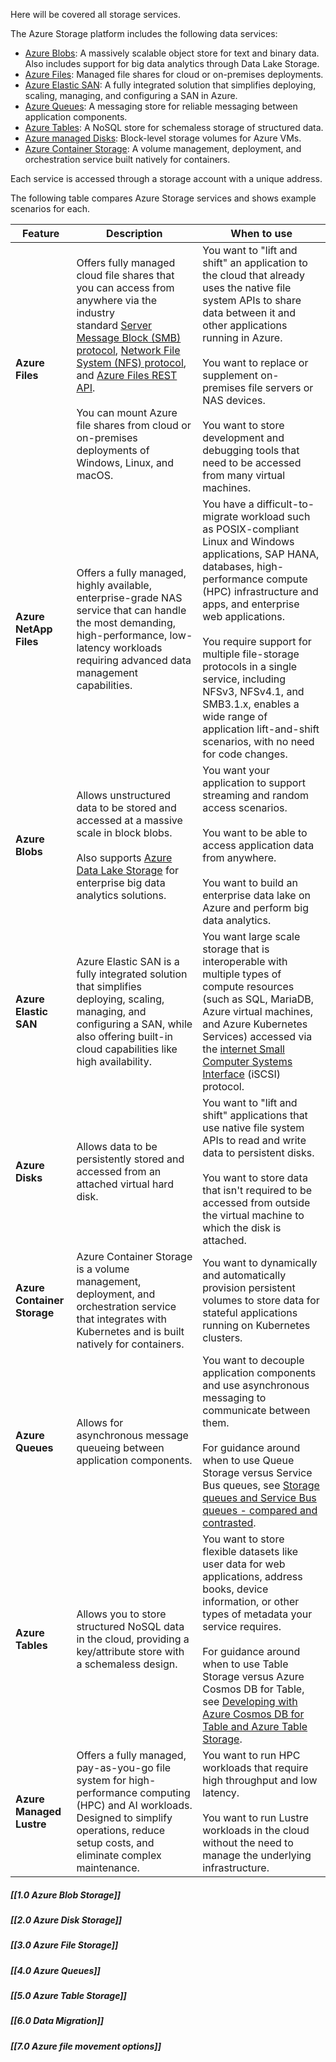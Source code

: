 
Here will be covered all storage services.

The Azure Storage platform includes the following data services:

- [Azure Blobs](https://learn.microsoft.com/en-us/azure/storage/blobs/storage-blobs-introduction): A massively scalable object store for text and binary data. Also includes support for big data analytics through Data Lake Storage.
- [Azure Files](https://learn.microsoft.com/en-us/azure/storage/files/storage-files-introduction): Managed file shares for cloud or on-premises deployments.
- [Azure Elastic SAN](https://learn.microsoft.com/en-us/azure/storage/elastic-san/elastic-san-introduction): A fully integrated solution that simplifies deploying, scaling, managing, and configuring a SAN in Azure.
- [Azure Queues](https://learn.microsoft.com/en-us/azure/storage/queues/storage-queues-introduction): A messaging store for reliable messaging between application components.
- [Azure Tables](https://learn.microsoft.com/en-us/azure/storage/tables/table-storage-overview): A NoSQL store for schemaless storage of structured data.
- [Azure managed Disks](https://learn.microsoft.com/en-us/azure/virtual-machines/managed-disks-overview): Block-level storage volumes for Azure VMs.
- [Azure Container Storage](https://learn.microsoft.com/en-us/azure/storage/container-storage/container-storage-introduction): A volume management, deployment, and orchestration service built natively for containers.

Each service is accessed through a storage account with a unique address.

The following table compares Azure Storage services and shows example scenarios for each.

| Feature                     | Description                                                                                                                                                                                                                                                                                                                                                                                                                                                                                                                                                               | When to use                                                                                                                                                                                                                                                                                                                                                                                                                                 |
| --------------------------- | ------------------------------------------------------------------------------------------------------------------------------------------------------------------------------------------------------------------------------------------------------------------------------------------------------------------------------------------------------------------------------------------------------------------------------------------------------------------------------------------------------------------------------------------------------------------------- | ------------------------------------------------------------------------------------------------------------------------------------------------------------------------------------------------------------------------------------------------------------------------------------------------------------------------------------------------------------------------------------------------------------------------------------------- |
| **Azure Files**             | Offers fully managed cloud file shares that you can access from anywhere via the industry standard [Server Message Block (SMB) protocol](https://learn.microsoft.com/en-us/windows/win32/fileio/microsoft-smb-protocol-and-cifs-protocol-overview), [Network File System (NFS) protocol](https://en.wikipedia.org/wiki/Network_File_System), and [Azure Files REST API](https://learn.microsoft.com/en-us/rest/api/storageservices/file-service-rest-api).  <br>  <br>You can mount Azure file shares from cloud or on-premises deployments of Windows, Linux, and macOS. | You want to "lift and shift" an application to the cloud that already uses the native file system APIs to share data between it and other applications running in Azure.  <br>  <br>You want to replace or supplement on-premises file servers or NAS devices.  <br>  <br>You want to store development and debugging tools that need to be accessed from many virtual machines.                                                            |
| **Azure NetApp Files**      | Offers a fully managed, highly available, enterprise-grade NAS service that can handle the most demanding, high-performance, low-latency workloads requiring advanced data management capabilities.                                                                                                                                                                                                                                                                                                                                                                       | You have a difficult-to-migrate workload such as POSIX-compliant Linux and Windows applications, SAP HANA, databases, high-performance compute (HPC) infrastructure and apps, and enterprise web applications.  <br>  <br>You require support for multiple file-storage protocols in a single service, including NFSv3, NFSv4.1, and SMB3.1.x, enables a wide range of application lift-and-shift scenarios, with no need for code changes. |
| **Azure Blobs**             | Allows unstructured data to be stored and accessed at a massive scale in block blobs.  <br>  <br>Also supports [Azure Data Lake Storage](https://learn.microsoft.com/en-us/azure/storage/blobs/data-lake-storage-introduction) for enterprise big data analytics solutions.                                                                                                                                                                                                                                                                                               | You want your application to support streaming and random access scenarios.  <br>  <br>You want to be able to access application data from anywhere.  <br>  <br>You want to build an enterprise data lake on Azure and perform big data analytics.                                                                                                                                                                                          |
| **Azure Elastic SAN**       | Azure Elastic SAN is a fully integrated solution that simplifies deploying, scaling, managing, and configuring a SAN, while also offering built-in cloud capabilities like high availability.                                                                                                                                                                                                                                                                                                                                                                             | You want large scale storage that is interoperable with multiple types of compute resources (such as SQL, MariaDB, Azure virtual machines, and Azure Kubernetes Services) accessed via the [internet Small Computer Systems Interface](https://en.wikipedia.org/wiki/ISCSI) (iSCSI) protocol.                                                                                                                                               |
| **Azure Disks**             | Allows data to be persistently stored and accessed from an attached virtual hard disk.                                                                                                                                                                                                                                                                                                                                                                                                                                                                                    | You want to "lift and shift" applications that use native file system APIs to read and write data to persistent disks.  <br>  <br>You want to store data that isn't required to be accessed from outside the virtual machine to which the disk is attached.                                                                                                                                                                                 |
| **Azure Container Storage** | Azure Container Storage is a volume management, deployment, and orchestration service that integrates with Kubernetes and is built natively for containers.                                                                                                                                                                                                                                                                                                                                                                                                               | You want to dynamically and automatically provision persistent volumes to store data for stateful applications running on Kubernetes clusters.                                                                                                                                                                                                                                                                                              |
| **Azure Queues**            | Allows for asynchronous message queueing between application components.                                                                                                                                                                                                                                                                                                                                                                                                                                                                                                  | You want to decouple application components and use asynchronous messaging to communicate between them.  <br>  <br>For guidance around when to use Queue Storage versus Service Bus queues, see [Storage queues and Service Bus queues - compared and contrasted](https://learn.microsoft.com/en-us/azure/service-bus-messaging/service-bus-azure-and-service-bus-queues-compared-contrasted).                                              |
| **Azure Tables**            | Allows you to store structured NoSQL data in the cloud, providing a key/attribute store with a schemaless design.                                                                                                                                                                                                                                                                                                                                                                                                                                                         | You want to store flexible datasets like user data for web applications, address books, device information, or other types of metadata your service requires.  <br>  <br>For guidance around when to use Table Storage versus Azure Cosmos DB for Table, see [Developing with Azure Cosmos DB for Table and Azure Table Storage](https://learn.microsoft.com/en-us/azure/cosmos-db/table-support).                                          |
| **Azure Managed Lustre**    | Offers a fully managed, pay-as-you-go file system for high-performance computing (HPC) and AI workloads. Designed to simplify operations, reduce setup costs, and eliminate complex maintenance.                                                                                                                                                                                                                                                                                                                                                                          | You want to run HPC workloads that require high throughput and low latency.  <br>  <br>You want to run Lustre workloads in the cloud without the need to manage the underlying infrastructure.                                                                                                                                                                                                                                              |

##### [[1.0 Azure Blob Storage]]

##### [[2.0 Azure Disk Storage]]

##### [[3.0 Azure File Storage]]

##### [[4.0 Azure Queues]]

##### [[5.0 Azure Table Storage]]

##### [[6.0 Data Migration]]

##### [[7.0 Azure file movement options]]
